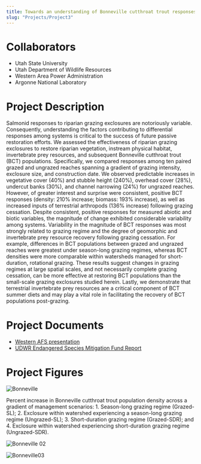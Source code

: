 ```yaml
---
title: Towards an understanding of Bonneville cutthroat trout responses to riparian grazing exclosures
slug: "Projects/Project3"
---
```


# Collaborators

- Utah State University
- Utah Department of Wildlife Resources
- Western Area Power Administration
- Argonne National Laboratory

# Project Description

Salmonid responses to riparian grazing exclosures are notoriously variable. Consequently, understanding the factors contributing to differential responses among systems is critical to the success of future passive restoration efforts. We assessed the effectiveness of riparian grazing exclosures to restore riparian vegetation, instream physical habitat, invertebrate prey resources, and subsequent Bonneville cutthroat trout (BCT) populations. Specifically, we compared responses among ten paired grazed and ungrazed reaches spanning a gradient of grazing intensity, exclosure size, and construction date. We observed predictable increases in vegetative cover (40%) and stubble height (240%), overhead cover (28%), undercut banks (30%), and channel narrowing (24%) for ungrazed reaches. However, of greater interest and surprise were consistent, positive BCT responses (density: 210% increase; biomass: 193% increase), as well as increased inputs of terrestrial arthropods (136% increase) following grazing cessation. Despite consistent, positive responses for measured abiotic and biotic variables, the magnitude of change exhibited considerable variability among systems. Variability in the magnitude of BCT responses was most strongly related to grazing regime and the degree of geomorphic and invertebrate prey resource recovery following grazing cessation. For example, differences in BCT populations between grazed and ungrazed reaches were greatest under season-long grazing regimes, whereas BCT densities were more comparable within watersheds managed for short-duration, rotational grazing. These results suggest changes in grazing regimes at large spatial scales, and not necessarily complete grazing cessation, can be more effective at restoring BCT populations than the small-scale grazing exclosures studied herein. Lastly, we demonstrate that terrestrial invertebrate prey resources are a critical component of BCT summer diets and may play a vital role in facilitating the recovery of BCT populations post-grazing.

# Project Documents

- [Western AFS presentation]({{site.baseurl}}/assets/docs/projects/Miller_Western_AFS_2010.pdf)
- [UDWR Endangered Species Mitigation Fund Report]({{site.baseurl}}/assets/docs/projects/Miller_Western_AFS_2010.pdf)

# Project Figures

![Bonneville]({{site.baseurl}}/assets/images/projects/bonneville01.png)

Percent increase in Bonneville cutthroat trout population density across a gradient of management scenarios: 1. Season-long grazing regime (Grazed-SL); 2. Exclosure within watershed experiencing a season-long grazing regime (Ungrazed-SL); 3. Short-duration grazing regime (Grazed-SDR); and 4. Exclosure within watershed experiencing short-duration grazing regime (Ungrazed-SDR).

![Bonneville 02]({{site.baseurl}}/assets/images/projects/bonneville02.png)

![Bonneville03]({{site.baseurl}}/assets/images/projects/bonneville03.png)